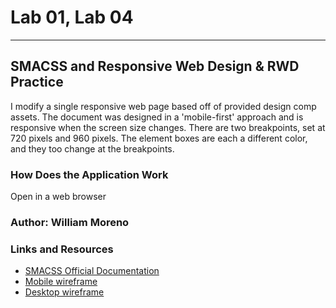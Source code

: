 # Lab 01, Lab 04

---

## SMACSS and Responsive Web Design & RWD Practice

I modify a single responsive web page based off of provided design comp assets. The document was designed in a 'mobile-first' approach and is responsive when the screen size changes. There are two breakpoints, set at 720 pixels and 960 pixels. The element boxes are each a different color, and they too change at the breakpoints.

### How Does the Application Work

Open in a web browser

### Author: William Moreno

### Links and Resources

- [SMACSS Official Documentation](http://smacss.com/)
- [Mobile wireframe](https://codefellows.github.io/code-301-guide/curriculum/class-01/lab/comps/mobile-view.png)
- [Desktop wireframe](https://codefellows.github.io/code-301-guide/curriculum/class-01/lab/comps/desktop-view.png)
